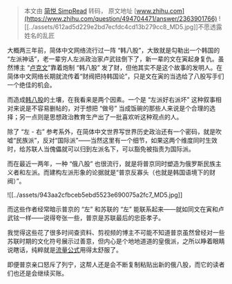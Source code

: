 > 本文由 [简悦 SimpRead](http://ksria.com/simpread/) 转码， 原文地址 [www.zhihu.com](https://www.zhihu.com/question/494704471/answer/2363901766) ![[../assets/612ad5d229e2bd7ecfdc4cd13b279cc8_MD5.jpg]]不愿透露姓名的乱匠​

大概两三年前，简体中文网络流行过一阵 “韩八股”，大致就是勾勒出一个韩国的 “左派神话”，老一辈穷人左派政治家卢武铉倒下了，新一辈的文在寅起身复仇。虽然博主 “[卢克文](https://www.zhihu.com/search?q=%E5%8D%A2%E5%85%8B%E6%96%87&search_source=Entity&hybrid_search_source=Entity&hybrid_search_extra=%7B%22sourceType%22%3A%22answer%22%2C%22sourceId%22%3A2363901766%7D)”靠着炮制 “韩八股” 发了财，但他其实不是这个故事的发明人。在简体中文网络长期就流传着“财阀把持韩国论”，只是文在寅的当选给了八股写手们一个绝佳的机会。

而造成[韩八股](https://www.zhihu.com/search?q=%E9%9F%A9%E5%85%AB%E8%82%A1&search_source=Entity&hybrid_search_source=Entity&hybrid_search_extra=%7B%22sourceType%22%3A%22answer%22%2C%22sourceId%22%3A2363901766%7D)的土壤，在我看来是两个因素。一个是 “左派好右派坏” 这种叙事相对来说是不容易删帖的，对于想把 “做号” 当成饭碗的那些人来说是个合理的选择；另一点则是思想政治教育生产出了一批喜欢听这种观点的人。

除了 “左 - 右” 参考系外，在简体中文世界写世界历史政治还有一个密码，就是吹嘘“民族派”，反对“国际派”——当然这里有一个细节，如果这两个维度同时生效时，给苏联人当傀儡就可以归到左派名下，可以豁免被指责为国际派。

而在最近一两年，一种 “俄八股” 也很流行，就是将普京同时塑造为俄罗斯民族主义者和左派。而建构左派形象的论据就是“普京反寡头（也就是韩国语境下的财阀）”。

![[../assets/943aa2cfbceb5ebd5523e690075a2fc7_MD5.jpg]]

而这些作者经常暗示普京的 “左” 和苏联的 “左” 能联系起来——就如同文在寅和卢武铉一样——说得夸张一些，普京是苏联最后的忠臣孝子。

我觉得这些花了很多时间查资料、剪视频的博主不可能不知道普京虽然曾经对一些苏联时期的文化符号展示过善意，但内心是个地地道道的皇俄派，之所以睁着眼睛说瞎话，纯粹就是[流量公式](https://www.zhihu.com/search?q=%E6%B5%81%E9%87%8F%E5%85%AC%E5%BC%8F&search_source=Entity&hybrid_search_source=Entity&hybrid_search_extra=%7B%22sourceType%22%3A%22answer%22%2C%22sourceId%22%3A2363901766%7D)用得太舒服了。

即便普京亲口怒斥了列宁，这帮人还是会不断复制粘贴出新的俄八股，而它的读者们也还是会继续买账。